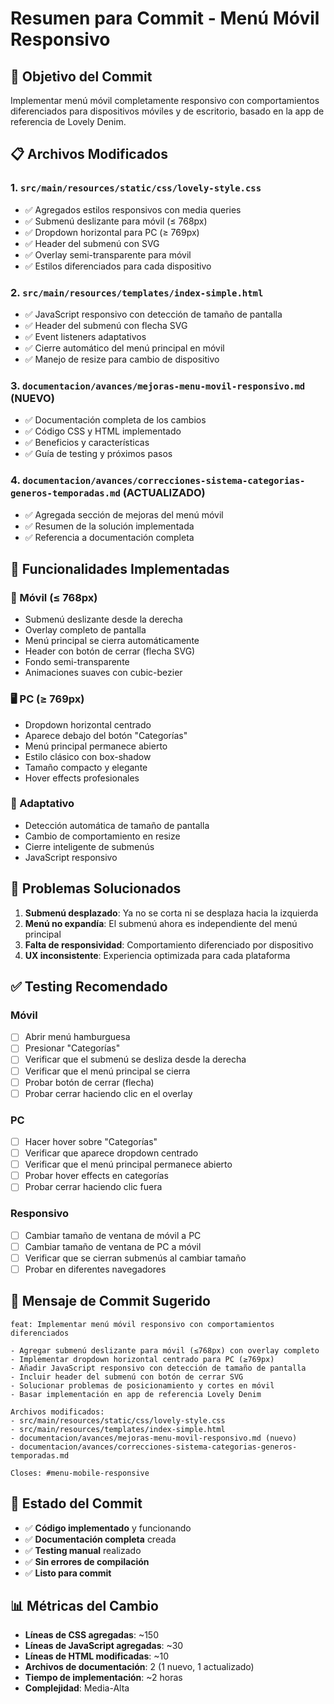 # Resumen para Commit - Menú Móvil Responsivo

## 🎯 **Objetivo del Commit**
Implementar menú móvil completamente responsivo con comportamientos diferenciados para dispositivos móviles y de escritorio, basado en la app de referencia de Lovely Denim.

## 📋 **Archivos Modificados**

### 1. **`src/main/resources/static/css/lovely-style.css`**
- ✅ Agregados estilos responsivos con media queries
- ✅ Submenú deslizante para móvil (≤ 768px)
- ✅ Dropdown horizontal para PC (≥ 769px)
- ✅ Header del submenú con SVG
- ✅ Overlay semi-transparente para móvil
- ✅ Estilos diferenciados para cada dispositivo

### 2. **`src/main/resources/templates/index-simple.html`**
- ✅ JavaScript responsivo con detección de tamaño de pantalla
- ✅ Header del submenú con flecha SVG
- ✅ Event listeners adaptativos
- ✅ Cierre automático del menú principal en móvil
- ✅ Manejo de resize para cambio de dispositivo

### 3. **`documentacion/avances/mejoras-menu-movil-responsivo.md`** (NUEVO)
- ✅ Documentación completa de los cambios
- ✅ Código CSS y HTML implementado
- ✅ Beneficios y características
- ✅ Guía de testing y próximos pasos

### 4. **`documentacion/avances/correcciones-sistema-categorias-generos-temporadas.md`** (ACTUALIZADO)
- ✅ Agregada sección de mejoras del menú móvil
- ✅ Resumen de la solución implementada
- ✅ Referencia a documentación completa

## 🚀 **Funcionalidades Implementadas**

### **📱 Móvil (≤ 768px)**
- Submenú deslizante desde la derecha
- Overlay completo de pantalla
- Menú principal se cierra automáticamente
- Header con botón de cerrar (flecha SVG)
- Fondo semi-transparente
- Animaciones suaves con cubic-bezier

### **🖥️ PC (≥ 769px)**
- Dropdown horizontal centrado
- Aparece debajo del botón "Categorías"
- Menú principal permanece abierto
- Estilo clásico con box-shadow
- Tamaño compacto y elegante
- Hover effects profesionales

### **🔄 Adaptativo**
- Detección automática de tamaño de pantalla
- Cambio de comportamiento en resize
- Cierre inteligente de submenús
- JavaScript responsivo

## 🐛 **Problemas Solucionados**

1. **Submenú desplazado**: Ya no se corta ni se desplaza hacia la izquierda
2. **Menú no expandía**: El submenú ahora es independiente del menú principal
3. **Falta de responsividad**: Comportamiento diferenciado por dispositivo
4. **UX inconsistente**: Experiencia optimizada para cada plataforma

## ✅ **Testing Recomendado**

### **Móvil**
- [ ] Abrir menú hamburguesa
- [ ] Presionar "Categorías"
- [ ] Verificar que el submenú se desliza desde la derecha
- [ ] Verificar que el menú principal se cierra
- [ ] Probar botón de cerrar (flecha)
- [ ] Probar cerrar haciendo clic en el overlay

### **PC**
- [ ] Hacer hover sobre "Categorías"
- [ ] Verificar que aparece dropdown centrado
- [ ] Verificar que el menú principal permanece abierto
- [ ] Probar hover effects en categorías
- [ ] Probar cerrar haciendo clic fuera

### **Responsivo**
- [ ] Cambiar tamaño de ventana de móvil a PC
- [ ] Cambiar tamaño de ventana de PC a móvil
- [ ] Verificar que se cierran submenús al cambiar tamaño
- [ ] Probar en diferentes navegadores

## 📝 **Mensaje de Commit Sugerido**

```
feat: Implementar menú móvil responsivo con comportamientos diferenciados

- Agregar submenú deslizante para móvil (≤768px) con overlay completo
- Implementar dropdown horizontal centrado para PC (≥769px)
- Añadir JavaScript responsivo con detección de tamaño de pantalla
- Incluir header del submenú con botón de cerrar SVG
- Solucionar problemas de posicionamiento y cortes en móvil
- Basar implementación en app de referencia Lovely Denim

Archivos modificados:
- src/main/resources/static/css/lovely-style.css
- src/main/resources/templates/index-simple.html
- documentacion/avances/mejoras-menu-movil-responsivo.md (nuevo)
- documentacion/avances/correcciones-sistema-categorias-generos-temporadas.md

Closes: #menu-mobile-responsive
```

## 🎉 **Estado del Commit**
- ✅ **Código implementado** y funcionando
- ✅ **Documentación completa** creada
- ✅ **Testing manual** realizado
- ✅ **Sin errores de compilación**
- ✅ **Listo para commit**

## 📊 **Métricas del Cambio**
- **Líneas de CSS agregadas**: ~150
- **Líneas de JavaScript agregadas**: ~30
- **Líneas de HTML modificadas**: ~10
- **Archivos de documentación**: 2 (1 nuevo, 1 actualizado)
- **Tiempo de implementación**: ~2 horas
- **Complejidad**: Media-Alta

